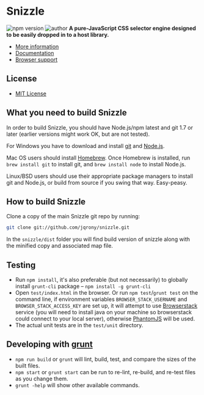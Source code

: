 # Snizzle
![npm version](https://img.shields.io/npm/v/snizzle)
![author](https://img.shields.io/badge/Author-Shahzada%20Modassir-%2344cc11)
__A pure-JavaScript CSS selector engine designed to be easily dropped in to a host library.__

- [More information](https://snizzlejs.com/)
- [Documentation](https://github.com/jqrony/snizzle/wiki/)
- [Browser support](https://github.com/jqrony/snizzle/wiki/#wiki-browsers)

## License
- [MIT License](https://github.com/jqrony/snizzle/blob/1.3.0/LICENSE.txt)

What you need to build Snizzle
---------------------------

In order to build Snizzle, you should have Node.js/npm latest and git 1.7 or later (earlier versions might work OK, but are not tested).

For Windows you have to download and install [git](http://git-scm.com/downloads) and [Node.js](https://nodejs.org/download/).

Mac OS users should install [Homebrew](http://mxcl.github.com/homebrew/). Once Homebrew is installed, run `brew install git` to install git,
and `brew install node` to install Node.js.

Linux/BSD users should use their appropriate package managers to install git and Node.js, or build from source
if you swing that way. Easy-peasy.


How to build Snizzle
----------------------------

Clone a copy of the main Snizzle git repo by running:

```bash
git clone git://github.com/jqrony/snizzle.git
```

In the `snizzle/dist` folder you will find build version of snizzle along with the minified copy and associated map file.

Testing
----------------------------

- Run `npm install`, it's also preferable (but not necessarily) to globally install `grunt-cli` package – `npm install -g grunt-cli`
- Open `test/index.html` in the browser. Or run `npm test`/`grunt test` on the command line, if environment variables `BROWSER_STACK_USERNAME` and `BROWSER_STACK_ACCESS_KEY` are set up, it will attempt to use [Browserstack](https://www.browserstack.com/) service (you will need to install java on your machine so browserstack could connect to your local server), otherwise [PhantomJS](http://phantomjs.org/) will be used.
- The actual unit tests are in the `test/unit` directory.

Developing with [grunt](http://gruntjs.com)
----------------------------

- `npm run build` or `grunt` will lint, build, test, and compare the sizes of the built files.
- `npm start` or `grunt start` can be run to re-lint, re-build, and re-test files as you change them.
- `grunt -help` will show other available commands.
